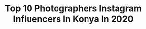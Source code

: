 ---
title: Top 10 Photographers Instagram Influencers In Konya In 2020
description: >-
  Find top photographers Instagram influencers in Konya in 2020. Most popular hashtags: #evdekal #turkey #photography #corona.
platform: Instagram
profiles:
  - username: "pembekeci"
    fullname: >-
      Pamela Spence
    location: "Turkey"
    followers: 57617
    engagement: 92
    commentsToLikes: 0.027539
    id: ck1383ftdebfc0i192639v633
    verified: true
    hashtags: "#bursaetkinlik, #hair, #dancers, #unutulur"
  - username: "photoartsmine"
    fullname: >-
      Aşkım Mine Babaoğlu
    location: "Turkey"
    followers: 11257
    engagement: 1013
    commentsToLikes: 0.076225
    id: ck0w0n8ypf2cx0i19uu5ra03p
    verified: false
    hashtags: "#cultureltravel, #hurriyetseyahat, #antikkent, #natgeoanimal"
  - username: "cekimecikiyoruz"
    fullname: >-
      ÇEKİME ÇIKIYORUZ #evdekal
    location: "Turkey"
    followers: 55174
    engagement: 573
    commentsToLikes: 0.013816
    id: ck14i9fqaea8b0i19qzx2sapn
    verified: false
    hashtags: "#sabahattinali, #nikon, #benimsehrim, #anadolufotograf"
  - username: "paylastikcaguzel_"
    fullname: >-
      PaylaştıkçaGüzel • Begüm Tekin
    location: "Turkey"
    followers: 48501
    engagement: 215
    commentsToLikes: 0.080309
    id: ck14i28nxda050i19ylg2zy3c
    verified: false
    hashtags: "#stayinside, #tealove, #teaoftheday, #kartoffelsalat"
  - username: "sir.photographyy"
    fullname: >-
      @SIR.Photography 📸
    location: "Turkey"
    followers: 9871
    engagement: 1217
    commentsToLikes: 0.028749
    id: ck8t6is07dsig0j78gh0e9tf3
    verified: false
    hashtags: "#konyahane, #siyahbeyazfoto, #fotografcilik, #mevlana"
  - username: "muratdagaslan"
    fullname: >-
      Murat Dağaslan
    location: "Turkey"
    followers: 105024
    engagement: 206
    commentsToLikes: 0.022468
    id: ck0u8289o6aua0i19fv6fcmnj
    verified: false
    hashtags: "#natureshot, #lakereflection, #ayasophia, #shadow"
  - username: "bifeyza"
    fullname: >-
      
    location: "Turkey"
    followers: 93134
    engagement: 82
    commentsToLikes: 0.012040
    id: ck6tmbt927jx30j71dza2nkql
    verified: false
    hashtags: "#minimalizm, #cekili, #homeoffice, #saat"
  - username: "muratgermen"
    fullname: >-
      murat germen
    location: "Turkey"
    followers: 17930
    engagement: 182
    commentsToLikes: 0.014379
    id: ck6u2pgz5t65x0j71yh23mhmy
    verified: false
    hashtags: "#fulyaerdemci, #coverstory, #works, #slobodandanpaich"
  - username: "semadogan._"
    fullname: >-
      Sema Doğan
    location: "Turkey"
    followers: 12228
    engagement: 1171
    commentsToLikes: 0.032965
    id: ck8t4usuj7zk50j78c5kfpexf
    verified: false
    hashtags: "#kamp, #kapadokyabalon, #instagram, #antalyaalanya"
  - username: "gezipduruzzz"
    fullname: >-
      Şeyda 🧿 Recep
    location: "Turkey"
    followers: 8414
    engagement: 2073
    commentsToLikes: 0.015087
    id: ck0tv1ff39ipz0i19bvqpezsl
    verified: false
    hashtags: "#ulabelediyesi, #istanbul, #bafag, #bisiklet"
---